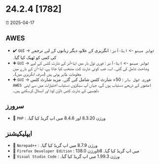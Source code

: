 # 24.2.4 [1782]

⏰ 2025-04-17

## AWES
- ✔️ `GUI` -> `ٹولز مینو` -> `ایڈ-آنز` : انگریزی کے علاوہ دیگر زبانوں کے لیے ترجمے کی کمی کو ٹھیک کیا گیا۔  
- ➕ `GUI` -> `ٹولز مینو` -> `ایڈ-آنز` : فوری ٹول بار میں ایڈ-آنز کے شارٹ کٹس کے لیے وضاحت شامل کی گئی۔ اب، جب کوئی شارٹ کٹ منتخب کیا جاتا ہے، ایڈ-آن کے بارے میں معلومات ظاہر ہوتی ہیں (صرف انگریزی میں)۔  
- ➕ `GUI` -> `فوری ٹول بار` : 50+ شارٹ کٹس شامل کیے گئے۔ مزید شارٹ کٹس `AWES اسٹور` کے ذریعے دستیاب ہوں گے، جہاں آپ سیکڑوں دستیاب اختیارات میں سے اپنی دلچسپی کے شارٹ کٹس ڈاؤن لوڈ اور انسٹال کرسکتے ہیں۔

## سرورز
- 🔄 `PHP`    : ورژن 8.3.20 اور 8.4.6 میں اپ گریڈ کیا گیا۔

## ایپلیکیشنز
- 🔄 `Norepad++` : ورژن 8.7.9 میں اپ گریڈ کیا گیا۔
- 🔄 `Firefox Developer Edition` : ورژن 138.0b8 میں اپ گریڈ کیا گیا۔
- 🔄 `Visual Studio Code` : ورژن 1.99.3 میں اپ گریڈ کیا گیا۔
